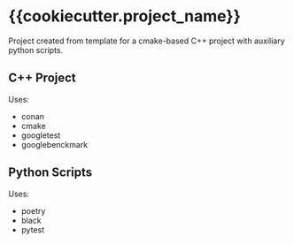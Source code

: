 # {{cookiecutter.project_name}}
Project created from template for a cmake-based C++ project with auxiliary python scripts.

## C++ Project

Uses:

- conan
- cmake
- googletest
- googlebenckmark

## Python Scripts
Uses:

- poetry
- black 
- pytest